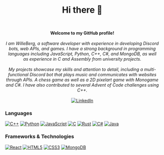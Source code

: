 <h1 align="center"> Hi there 👋 </h1> <br>
<p align="center"> 
    <b> Welcome to my GitHub profile! </b><br><br>
    <i>
         I am WilleBerg, a software developer with experience in developing Discord bots, web APIs, and games. I have a strong background in programming languages including JavaScript, Python, C++, C#, and MongoDB, as well as experience in C and Assembly from university projects. 
    <br><br>
    My projects showcase my skills and attention to detail, including a multi-functional Discord bot that plays music and communicates with websites through APIs. A chess game as well as a 2D pixelart game with Monogame and C#. I have also contributed to several Advent of Code challenges using C++.
    </i> <br> <br>
    <a href="https://www.linkedin.com/in/william-berg-328829277/">
        <img src="https://img.shields.io/badge/LinkedIn-blue?style=flat-square&logo=linkedin" alt="LinkedIn">
    </a>
</p>

### Languages
[![C++](https://img.shields.io/badge/C++-black?style=for-the-badge&logo=cplusplus)](https://github.com/WilleBerg)
[![Python](https://img.shields.io/badge/python-black?style=for-the-badge&logo=python)](https://github.com/WilleBerg)
[![JavaScript](https://img.shields.io/badge/javascript-black?style=for-the-badge&logo=javascript)](https://github.com/WilleBerg)
[![C](https://img.shields.io/badge/C-black?style=for-the-badge&logo=c)](https://github.com/WilleBerg)
[![Rust](https://img.shields.io/badge/rust-black?style=for-the-badge&logo=rust)](https://github.com/WilleBerg)
[![C#](https://img.shields.io/badge/csharp-black?style=for-the-badge&logo=csharp)](https://github.com/WilleBerg)
[![Java](https://img.shields.io/badge/java-black?style=for-the-badge&logo=openjdk)](https://github.com/WilleBerg)

### Frameworks & Technologies
[![React](https://img.shields.io/badge/react-black?style=for-the-badge&logo=react)](https://github.com/WilleBerg)
[![HTML5](https://img.shields.io/badge/html5-black?style=for-the-badge&logo=html5)](https://github.com/WilleBerg)
[![CSS3](https://img.shields.io/badge/css3-black?style=for-the-badge&logo=css3)](https://github.com/WilleBerg)
[![MongoDB](https://img.shields.io/badge/mongodb-black?style=for-the-badge&logo=mongodb)](https://github.com/WilleBerg)
